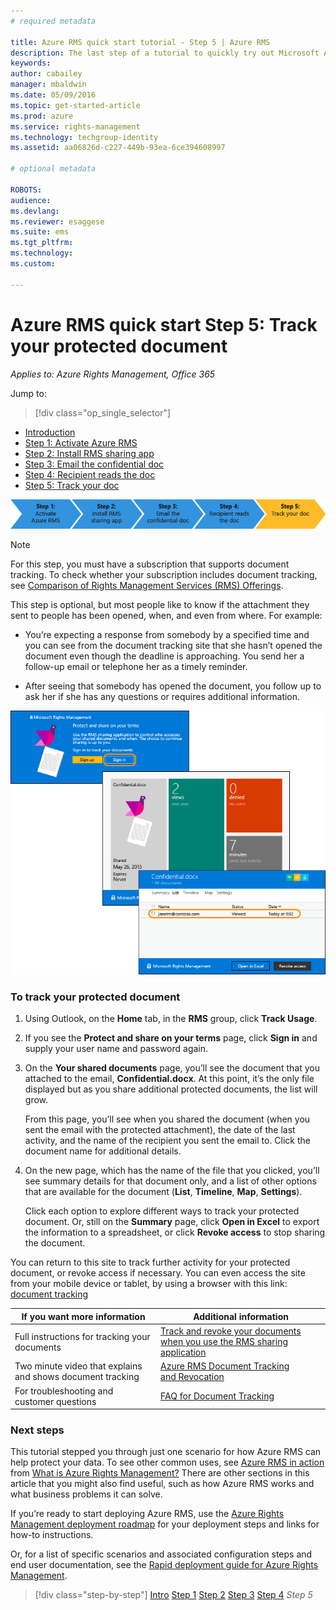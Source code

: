 ```yaml
---
# required metadata

title: Azure RMS quick start tutorial - Step 5 | Azure RMS
description: The last step of a tutorial to quickly try out Microsoft Azure Rights Management for your organization with just 5 steps that should take you less than 15 minutes.
keywords:
author: cabailey
manager: mbaldwin
ms.date: 05/09/2016
ms.topic: get-started-article
ms.prod: azure
ms.service: rights-management
ms.technology: techgroup-identity
ms.assetid: aa06826d-c227-449b-93ea-6ce394608997

# optional metadata

ROBOTS: 
audience:
ms.devlang:
ms.reviewer: esaggese
ms.suite: ems
ms.tgt_pltfrm:
ms.technology:
ms.custom:

---
```



# Azure RMS quick start Step 5: Track your protected document

*Applies to: Azure Rights Management, Office 365*


Jump to: 
> [!div class="op_single_selector"]
- [Introduction](quick-start-tutorial.md)
- [Step 1: Activate Azure RMS](tutorial-step1.md)
- [Step 2: Install RMS sharing app](tutorial-step2.md)
- [Step 3: Email the confidential doc](tutorial-step3.md)
- [Step 4: Recipient reads the doc](tutorial-step4.md)
- [Step 5: Track your doc](tutorial-step5.md)

![Azure RMS quick start tutorial step 5](../media/AzRMS_QuickStartSteps5.PNG)

> [!NOTE]
> For this step, you must have a subscription that supports document tracking. To check whether your subscription includes document tracking, see [Comparison of Rights Management Services (RMS) Offerings](https://technet.microsoft.com/dn858608.aspx).

This step is optional, but most people like to know if the attachment they sent to people has been opened, when, and even from where. For example:

-   You’re expecting a response from somebody by a specified time and you can see from the document tracking site that she hasn’t opened the document even though the deadline is approaching. You send her a follow-up email or telephone her as a timely reminder.

-   After seeing that somebody has opened the document, you follow up to ask her if she has any questions or requires additional information.

![Tutorial step 5 screenshots](../media/AzRMS_Tutorial_5_Screenshots.png)

### To track your protected document

1.  Using Outlook, on the **Home** tab, in the **RMS** group, click **Track Usage**.

2.  If you see the **Protect and share on your terms** page, click **Sign in** and supply your user name and password again.

3.  On the **Your shared documents** page, you’ll see the document that you attached to the email, **Confidential.docx**. At this point, it’s the only file displayed but as you share additional protected documents, the list will grow.

    From this page, you’ll see when you shared the document (when you sent the email with the protected attachment), the date of the last activity, and the name of the recipient you sent the email to. Click the document name for additional details.

4.  On the new page, which has the name of the file that you clicked, you’ll see summary details for that document only, and a list of other options that are available for the document (**List**, **Timeline**, **Map**, **Settings**).

    Click each option to explore different ways to track your protected document. Or, still on the **Summary** page, click **Open in Excel** to export the information to a spreadsheet, or click **Revoke access** to stop sharing the document.

You can return to this site to track further activity for your protected document, or revoke access if necessary. You can even access the site from your mobile device or tablet, by using a browser with this link: [document tracking](http://go.microsoft.com/fwlink/?LinkId=529562)

|If you want more information|Additional information|
|--------------------------------|--------------------------|
|Full instructions for tracking your documents|[Track and revoke your documents when you use the RMS sharing application](../rms-client/sharing-app-track-revoke.md)|
|Two minute video that explains and shows document tracking|[Azure RMS Document Tracking and Revocation](http://channel9.msdn.com/Series/Information-Protection/Azure-RMS-Document-Tracking-and-Revocation)|
|For troubleshooting and customer questions|[FAQ for Document Tracking](https://technet.microsoft.com/dn947488)|

### Next steps
This tutorial stepped you through just one scenario for how Azure RMS can help protect your data. To see other common uses, see [Azure RMS in action](../understand-explore/what-admins-users-see.md)  from [What is Azure Rights Management?](../understand-explore/what-is-azure-rms.md) There are other sections in this article that you might also find useful, such as how Azure RMS works and what business problems it can solve.

If you’re ready to start deploying Azure RMS, use the [Azure Rights Management deployment roadmap](../plan-design/deployment-roadmap.md) for your deployment steps and links for how-to instructions.

Or, for a list of specific scenarios and associated configuration steps and end user documentation, see the [Rapid deployment guide for Azure Rights Management](../get-started/rapid-deployment-guide.md).

>[!div class="step-by-step"]
[Intro](quick-start-tutorial.md)
[Step 1](tutorial-step1.md)
[Step 2](tutorial-step2.md)
[Step 3](tutorial-step3.md)
[Step 4](tutorial-step4.md)
*Step 5*
